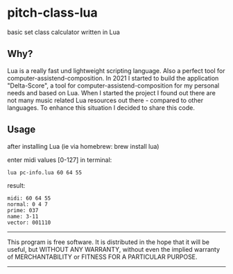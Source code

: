 # **pitch-class-lua**
basic set class calculator written in Lua

## Why?

Lua is a really fast und lightweight scripting language. Also a perfect tool for computer-assistend-composition. In 2021 I started to build the application "Delta-Score", a tool for computer-assistend-composition for my personal needs and based on Lua. When I started the project I found out there are not many music related Lua resources out there - compared to other languages. To enhance this situation I decided to share this code.   

## Usage

after installing Lua (ie via homebrew: brew install lua)

enter midi values [0-127] in terminal: 
```
lua pc-info.lua 60 64 55
```
result:
```
midi: 60 64 55
normal: 0 4 7
prime: 037
name: 3-11
vector: 001110
```
*************
This program is free software. It is distributed in the hope that it will be useful, but WITHOUT ANY WARRANTY, without even the implied warranty of MERCHANTABILITY or FITNESS FOR A PARTICULAR PURPOSE. 
*************
